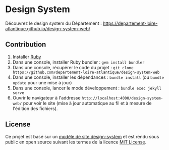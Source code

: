 # Design System

Découvrez le design system du Département : https://departement-loire-atlantique.github.io/design-system-web/

## Contribution

1. Installer [Ruby](https://www.ruby-lang.org/en/documentation/installation/)
2. Dans une console, installer Ruby bundler : `gem install bundler`
3. Dans une console, récupérer le code du projet : `git clone https://github.com/departement-loire-atlantique/design-system-web`
3. Dans une console, installer les dépendances : `bundle install` (ou `bundle update` pour une mise à jour)
4. Dans une console, lancer le mode développement : `bundle exec jekyll serve` 
5. Ouvrir le navigateur à l'addresse `http://localhost:4000/design-system-web/` pour voir le site (mise à jour automatique au fil et à mesure de l'édition des fichiers).

## License

Ce projet est basé sur un [modèle de site design-system](https://github.com/lundegaard/design-system-template) et est rendu sous public en open source suivant les termes de la licence [MIT License](https://opensource.org/licenses/MIT).